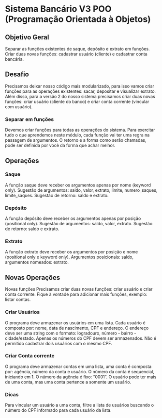 # Sistema Bancário V3 POO (Programação Orientada à Objetos)

## Objetivo Geral

Separar as funções existentes de saque, depósito e extrato em funções. Criar duas novas funções: cadastrar usuário (cliente) e cadastrar conta bancária.

## Desafio

Precisamos deixar nosso código mais modularizado, para isso vamos criar funções para as operações existentes: sacar, depositar e visualizar extrato. Além disso, para a versão 2 do nosso sistema precisamos criar duas novas funções: criar usuário (cliente do banco) e criar conta corrente (vincular com usuário).

### Separar em funções

Devemos criar funções para todas as operações do sistema. Para exercitar tudo o que aprendemos neste módulo, cada função vai ter uma regra na passagem de argumentos. O retorno e a forma como serão chamadas, pode ser definida por você da forma que achar melhor.

## Operações

### Saque

A função saque deve receber os argumentos apenas por nome (keyword only). Sugestão de argumentos: saldo, valor, extrato, limite, numero_saques, limite_saques. Sugestão de retorno: saldo e extrato.

### Depósito

A função depósito deve receber os argumentos apenas por posição (positional only). Sugestão de argumentos: saldo, valor, extrato. Sugestão de retorno: saldo e extrato.

### Extrato

A função extrato deve receber os argumentos por posição e nome (positional only e keyword only). Argumentos posicionais: saldo, argumentos nomeados: extrato.

## Novas Operações

Novas funções Precisamos criar duas novas funções: criar usuário e criar conta corrente. Fique à vontade para adicionar mais funções, exemplo: listar contas.

### Criar Usuários

O programa deve armazenar os usuários em uma lista. Cada usuário é composto por: nome, data de nascimento, CPF e endereço. O endereço deve ser uma string com o formato: logradouro, número - bairro - cidade/estado. Apenas os números do CPF devem ser armazenados. Não é permitido cadastrar dois usuários com o mesmo CPF.

### Criar Conta corrente

O programa deve armazenar contas em uma lista, uma conta é composta por: agência, número da conta e usuário. O número da conta é sequencial, iniciando em 1. O número da agência é fixo: “0001”. O usuário pode ter mais de uma conta, mas uma conta pertence a somente um usuário.

### Dicas

Para vincular um usuário a uma conta, filtre a lista de usuários buscando o número do CPF informado para cada usuário da lista.
